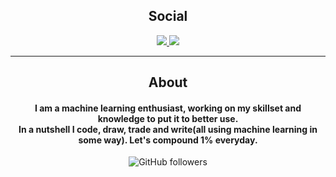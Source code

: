 <div align="center">
<h2 align="center">Social</h2>
<p align="center">
<a href="https://github.com/Anuj-G-06?tab=repositories">
<img
src="https://img.shields.io/badge/github-Anuj-G-06-%230177B5?style=flat&logo=github"
/>
</a>
<a href="https://www.linkedin.com/in/anuj-gupta-2844541b7/">
<img
src="https://img.shields.io/badge/linkedin-Anuj-%230177B5?style=flat&logo=linkedin"
/>
</a>
</p>

---

<h2 align="center">About</h2>
<h4 align="center">
I am a machine learning enthusiast, working on my
skillset and knowledge to put it to better use.<br />In a nutshell I
code, draw, trade and write(all using machine learning in some way). Let's compound 1% everyday.
</h4>
<img
alt="GitHub followers"
src="https://img.shields.io/github/followers/anuj-g-06?color=green&style=for-the-badge"
/>
</div>
